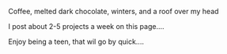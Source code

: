 Coffee, melted dark chocolate, winters, and a roof over my head


I post about 2-5 projects a week on this page....

Enjoy being a teen, that wil go by quick....
